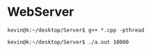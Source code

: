 # WebServer
```shell
kevin@k:~/desktop/Server$ g++ *.cpp -pthread

kevin@k:~/desktop/Server$ ./a.out 10000
```